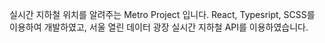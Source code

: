 실시간 지하철 위치를 알려주는 Metro Project 입니다.
React, Typesript, SCSS를 이용하여 개발하였고,
서울 열린 데이터 광장 실시간 지하철 API를 이용하였습니다.
